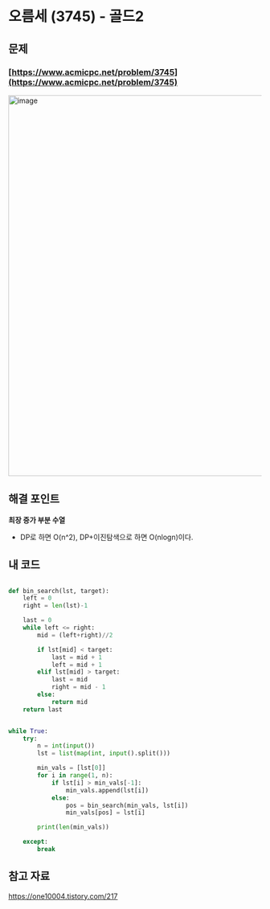 # 오름세 (3745) - 골드2

## 문제 
### [https://www.acmicpc.net/problem/3745](https://www.acmicpc.net/problem/3745)
<img width="758" alt="image" src="https://github.com/ddophi98/Etc-CodingTest/assets/72330884/3c3dec56-91f1-4be1-b007-a2390c747cd7">

## 해결 포인트
**최장 증가 부분 수열**
- DP로 하면 O(n^2), DP+이진탐색으로 하면 O(nlogn)이다.

## 내 코드
```python

def bin_search(lst, target):
    left = 0
    right = len(lst)-1

    last = 0
    while left <= right:
        mid = (left+right)//2

        if lst[mid] < target:
            last = mid + 1
            left = mid + 1
        elif lst[mid] > target:
            last = mid
            right = mid - 1
        else:
            return mid
    return last


while True:
    try:
        n = int(input())
        lst = list(map(int, input().split()))

        min_vals = [lst[0]]
        for i in range(1, n):
            if lst[i] > min_vals[-1]:
                min_vals.append(lst[i])
            else:
                pos = bin_search(min_vals, lst[i])
                min_vals[pos] = lst[i]

        print(len(min_vals))

    except:
        break
```

## 참고 자료
https://one10004.tistory.com/217
